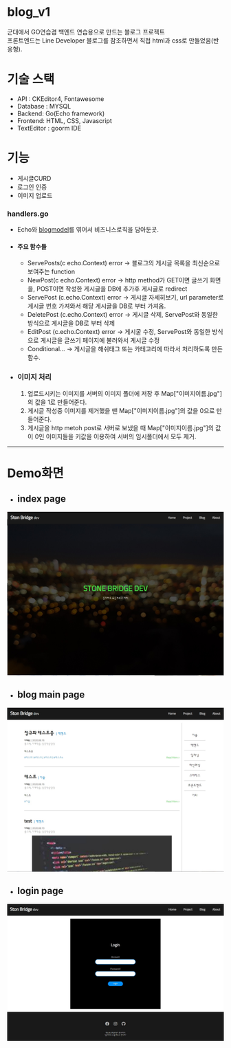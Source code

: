 # blog_v1
군대에서 GO연습겸 백엔드 연습용으로 만드는 블로그 프로젝트<br>
프론트엔드는 Line Developer 블로그를 참조하면서 직접 html과 css로 만들었음(반응형).

# 기술 스택
- API : CKEditor4, Fontawesome<br>
- Database : MYSQL<br>
- Backend: Go(Echo framework)<br>
- Frontend: HTML, CSS, Javascript<br>
- TextEditor : goorm IDE


# 기능
- 게시글CURD
- 로그인 인증
- 이미지 업로드

### handlers.go
- Echo와 <a href="https://github.com/elixter/blogmodel">blogmodel</a>를 엮어서 비즈니스로직을 담아둔곳.
- #### 주요 함수들
    - ServePosts(c echo.Context) error -> 블로그의 게시글 목록을 최신순으로 보여주는 function
    - NewPost(c echo.Context) error -> http method가 GET이면 글쓰기 화면을, POST이면 작성한 게시글을 DB에 추가후 게시글로 redirect
    - ServePost (c.echo.Context) error -> 게시글 자세히보기, url parameter로 게시글 번호 가져와서 해당 게시글을 DB로 부터 가져옴.
    - DeletePost (c.echo.Context) error -> 게시글 삭제, ServePost와 동일한 방식으로 게시글을 DB로 부터 삭제
    - EditPost (c.echo.Context) error -> 게시굴 수정, ServePost와 동일한 방식으로 게시글을 글쓰기 페이지에 불러와서 게시글 수정
    - Conditional... -> 게시글을 해쉬태그 또는 카테고리에 따라서 처리하도록 만든 함수.
    
- ### 이미지 처리
    1. 업로드시키는 이미지를 서버의 이미지 폴더에 저장 후 Map["이미지이름.jpg"]의 값을 1로 만들어준다.
    2. 게시글 작성중 이미지를 제거했을 땐 Map["이미지이름.jpg"]의 값을 0으로 만들어준다.
    3. 게시글을 http metoh post로 서버로 보냈을 때 Map["이미지이름.jpg"]의 값이 0인 이미지들을 키값을 이용하여 서버의 임시폴더에서 모두 제거.
    
---
# Demo화면
- ## index page
<img src="https://github.com/elixter/blog_v1/blob/master/index.jpg?raw=true">

- ## blog main page
<img src="https://github.com/elixter/blog_v1/blob/master/blog.jpg?raw=true">

- ## login page
<img src="https://github.com/elixter/blog_v1/blob/master/login.jpg?raw=true">
